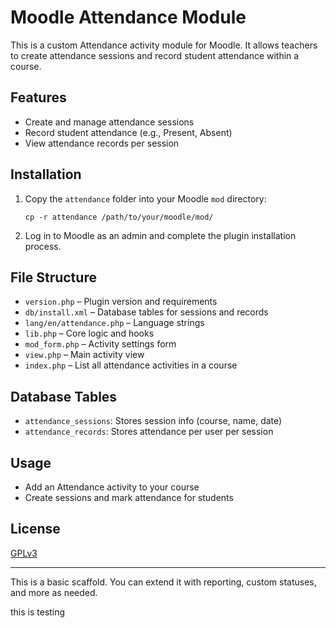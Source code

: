 # Moodle Attendance Module

This is a custom Attendance activity module for Moodle. It allows teachers to create attendance sessions and record student attendance within a course.

## Features
- Create and manage attendance sessions
- Record student attendance (e.g., Present, Absent)
- View attendance records per session

## Installation
1. Copy the `attendance` folder into your Moodle `mod` directory:
   ```
   cp -r attendance /path/to/your/moodle/mod/
   ```
2. Log in to Moodle as an admin and complete the plugin installation process.

## File Structure
- `version.php` – Plugin version and requirements
- `db/install.xml` – Database tables for sessions and records
- `lang/en/attendance.php` – Language strings
- `lib.php` – Core logic and hooks
- `mod_form.php` – Activity settings form
- `view.php` – Main activity view
- `index.php` – List all attendance activities in a course

## Database Tables
- `attendance_sessions`: Stores session info (course, name, date)
- `attendance_records`: Stores attendance per user per session

## Usage
- Add an Attendance activity to your course
- Create sessions and mark attendance for students

## License
[GPLv3](https://www.gnu.org/licenses/gpl-3.0.html)

---
This is a basic scaffold. You can extend it with reporting, custom statuses, and more as needed.

this is testing